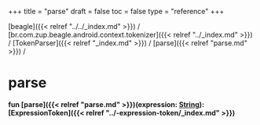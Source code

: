 +++
title = "parse"
draft = false
toc = false
type = "reference"
+++

[beagle]({{< relref "../../_index.md" >}}) / [br.com.zup.beagle.android.context.tokenizer]({{< relref "../_index.md" >}}) / [TokenParser]({{< relref "_index.md" >}}) / [parse]({{< relref "parse.md" >}}) / 



# parse  
  
<b><b>fun [parse]({{< relref "parse.md" >}})(expression: [String](https://kotlinlang.org/api/latest/jvm/stdlib/kotlin/-string/index.html)): [ExpressionToken]({{< relref "../-expression-token/_index.md" >}})</b></b>  



